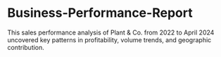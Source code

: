 # Business-Performance-Report
This sales performance analysis of Plant &amp; Co. from 2022 to April 2024 uncovered key patterns in profitability, volume trends, and geographic contribution.
